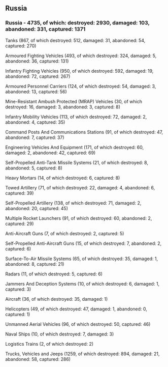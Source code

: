 
 
 ## Russia
 
 ### Russia - 4735, of which: destroyed: 2930, damaged: 103, abandoned: 331, captured: 1371

 

 

 Tanks (867, of which destroyed: 512, damaged: 31, abandoned: 54, captured: 270)

 Armoured Fighting Vehicles (493, of which destroyed: 324, damaged: 5, abandoned: 36, captured: 131)

 Infantry Fighting Vehicles (950, of which destroyed: 592, damaged: 19, abandoned: 72, captured: 267)

 Armoured Personnel Carriers (124, of which destroyed: 54, damaged: 3, abandoned: 13, captured: 56)

 Mine-Resistant Ambush Protected (MRAP) Vehicles (30, of which destroyed: 16, damaged: 3, abandoned: 3, captured: 8)

 Infantry Mobility Vehicles (113, of which destroyed: 72, damaged: 2, abandoned: 4, captured: 35)

 Command Posts And Communications Stations (91, of which destroyed: 47, abandoned: 7, captured: 37)

 Engineering Vehicles And Equipment (171, of which destroyed: 60, damaged: 2, abandoned: 42, captured: 69)

 Self-Propelled Anti-Tank Missile Systems (21, of which destroyed: 8, abandoned: 5, captured: 8)

 Heavy Mortars (14, of which destroyed: 6, captured: 8)

 Towed Artillery (71, of which destroyed: 22, damaged: 4, abandoned: 6, captured: 39)

 Self-Propelled Artillery (138, of which destroyed: 71, damaged: 2, abandoned: 20, captured: 45)

 Multiple Rocket Launchers (91, of which destroyed: 60, abandoned: 2, captured: 29)

 Anti-Aircraft Guns (7, of which destroyed: 2, captured: 5)

 Self-Propelled Anti-Aircraft Guns (15, of which destroyed: 7, abandoned: 2, captured: 6)

 Surface-To-Air Missile Systems (65, of which destroyed: 35, damaged: 1, abandoned: 8, captured: 21)

 Radars (11, of which destroyed: 5, captured: 6)

 Jammers And Deception Systems (10, of which destroyed: 6, damaged: 1, captured: 3)

 Aircraft (36, of which destroyed: 35, damaged: 1)

 Helicopters (49, of which destroyed: 47, damaged: 1, abandoned: 0, captured: 1)

 Unmanned Aerial Vehicles (96, of which destroyed: 50, captured: 46)

 Naval Ships (10, of which destroyed: 7, damaged: 3)

 Logistics Trains (2, of which destroyed: 2)

 Trucks, Vehicles and Jeeps (1259, of which destroyed: 894, damaged: 21, abandoned: 58, captured: 286)

